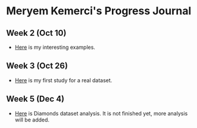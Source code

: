 # Meryem Kemerci's Progress Journal

## Week 2 (Oct 10)

+ [Here](interesting_examples.html) is my interesting examples. 

## Week 3 (Oct 26)

+ [Here](HW2_meryem.html) is my first study for a real dataset. 

## Week 5 (Dec 4) 

+ [Here](Diamonds_work.html) is Diamonds dataset analysis. It is not finished yet, more analysis will be added.  
